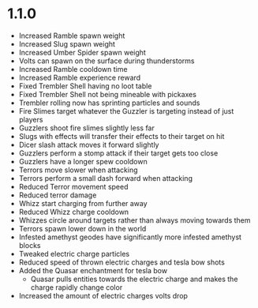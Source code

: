 # 1.1.0
- Increased Ramble spawn weight
- Increased Slug spawn weight
- Increased Umber Spider spawn weight
- Volts can spawn on the surface during thunderstorms
- Increased Ramble cooldown time
- Increased Ramble experience reward
- Fixed Trembler Shell having no loot table
- Fixed Trembler Shell not being mineable with pickaxes
- Trembler rolling now has sprinting particles and sounds
- Fire Slimes target whatever the Guzzler is targeting instead of just players
- Guzzlers shoot fire slimes slightly less far
- Slugs with effects will transfer their effects to their target on hit
- Dicer slash attack moves it forward slightly
- Guzzlers perform a stomp attack if their target gets too close
- Guzzlers have a longer spew cooldown
- Terrors move slower when attacking
- Terrors perform a small dash forward when attacking
- Reduced Terror movement speed
- Reduced terror damage
- Whizz start charging from further away
- Reduced Whizz charge cooldown 
- Whizzes circle around targets rather than always moving towards them
- Terrors spawn lower down in the world
- Infested amethyst geodes have significantly more infested amethyst blocks
- Tweaked electric charge particles
- Reduced speed of thrown electric charges and tesla bow shots
- Added the Quasar enchantment for tesla bow
  - Quasar pulls entities towards the electric charge and makes the charge rapidly change color
- Increased the amount of electric charges volts drop
